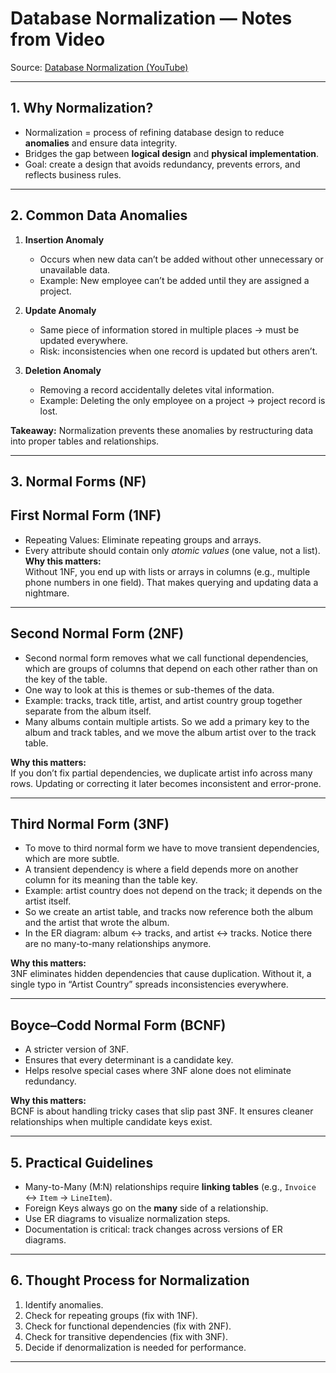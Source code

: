 # Database Normalization — Notes from Video

Source: [Database Normalization (YouTube)](https://www.youtube.com/watch?v=QqlPXKxN6LQ)

---

## 1. Why Normalization?

- Normalization = process of refining database design to reduce **anomalies** and ensure data integrity.
- Bridges the gap between **logical design** and **physical implementation**.
- Goal: create a design that avoids redundancy, prevents errors, and reflects business rules.

---

## 2. Common Data Anomalies

1. **Insertion Anomaly**  
   - Occurs when new data can’t be added without other unnecessary or unavailable data.  
   - Example: New employee can’t be added until they are assigned a project.  

2. **Update Anomaly**  
   - Same piece of information stored in multiple places → must be updated everywhere.  
   - Risk: inconsistencies when one record is updated but others aren’t.  

3. **Deletion Anomaly**  
   - Removing a record accidentally deletes vital information.  
   - Example: Deleting the only employee on a project → project record is lost.  

**Takeaway:** Normalization prevents these anomalies by restructuring data into proper tables and relationships.

---

## 3. Normal Forms (NF)

## First Normal Form (1NF)

- Repeating Values: Eliminate repeating groups and arrays.  
- Every attribute should contain only *atomic values* (one value, not a list).  
**Why this matters:**  
Without 1NF, you end up with lists or arrays in columns (e.g., multiple phone numbers in one field). That makes querying and updating data a nightmare.

---

## Second Normal Form (2NF)

- Second normal form removes what we call functional dependencies, which are groups of columns that depend on each other rather than on the key of the table.  
- One way to look at this is themes or sub-themes of the data.  
- Example: tracks, track title, artist, and artist country group together separate from the album itself.  
- Many albums contain multiple artists. So we add a primary key to the album and track tables, and we move the album artist over to the track table.  

**Why this matters:**  
If you don’t fix partial dependencies, we duplicate artist info across many rows. Updating or correcting it later becomes inconsistent and error-prone.

---

## Third Normal Form (3NF)

- To move to third normal form we have to move transient dependencies, which are more subtle.  
- A transient dependency is where a field depends more on another column for its meaning than the table key.  
- Example: artist country does not depend on the track; it depends on the artist itself.  
- So we create an artist table, and tracks now reference both the album and the artist that wrote the album.  
- In the ER diagram: album ↔ tracks, and artist ↔ tracks. Notice there are no many-to-many relationships anymore.  

**Why this matters:**  
3NF eliminates hidden dependencies that cause duplication. Without it, a single typo in “Artist Country” spreads inconsistencies everywhere.

---

## Boyce–Codd Normal Form (BCNF)
 
- A stricter version of 3NF.  
- Ensures that every determinant is a candidate key.  
- Helps resolve special cases where 3NF alone does not eliminate redundancy.  

**Why this matters:**  
BCNF is about handling tricky cases that slip past 3NF. It ensures cleaner relationships when multiple candidate keys exist.

---


## 5. Practical Guidelines

- Many-to-Many (M:N) relationships require **linking tables** (e.g., `Invoice` ↔ `Item` → `LineItem`).
- Foreign Keys always go on the **many** side of a relationship.
- Use ER diagrams to visualize normalization steps.  
- Documentation is critical: track changes across versions of ER diagrams.

---

## 6. Thought Process for Normalization

1. Identify anomalies.  
2. Check for repeating groups (fix with 1NF).  
3. Check for functional dependencies (fix with 2NF).  
4. Check for transitive dependencies (fix with 3NF).  
5. Decide if denormalization is needed for performance.  

---

